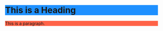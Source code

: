 <!DOCTYPE html>
<html>
<head>
<title>Page Title</title>
</head>
<body>

<h1  style="background-color:DodgerBlue;">This is a Heading</h1>
<p style="background-color:Tomato;">This is a paragraph.</p>

</body>
</html>
